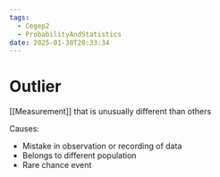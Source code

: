 ```yaml
---
tags:
  - Cegep2
  - ProbabilityAndStatistics
date: 2025-01-30T20:33:34
---
```


# Outlier

[[Measurement]] that is unusually different than others

Causes:

- Mistake in observation or recording of data
- Belongs to different population
- Rare chance event